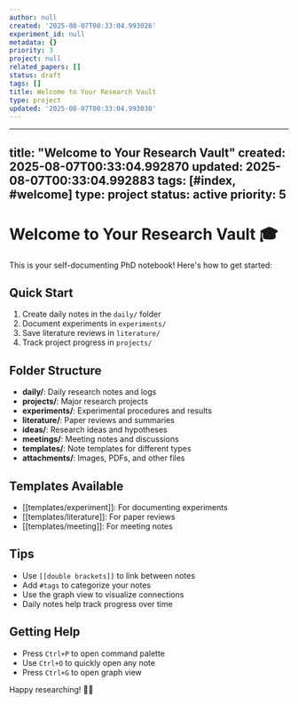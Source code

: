 ```yaml
---
author: null
created: '2025-08-07T00:33:04.993026'
experiment_id: null
metadata: {}
priority: 3
project: null
related_papers: []
status: draft
tags: []
title: Welcome to Your Research Vault
type: project
updated: '2025-08-07T00:33:04.993030'
---
```


---
title: "Welcome to Your Research Vault"
created: 2025-08-07T00:33:04.992870
updated: 2025-08-07T00:33:04.992883
tags: [#index, #welcome]
type: project
status: active
priority: 5
---

# Welcome to Your Research Vault 🎓

This is your self-documenting PhD notebook! Here's how to get started:

## Quick Start
1. Create daily notes in the `daily/` folder
2. Document experiments in `experiments/`
3. Save literature reviews in `literature/`
4. Track project progress in `projects/`

## Folder Structure
- **daily/**: Daily research notes and logs
- **projects/**: Major research projects
- **experiments/**: Experimental procedures and results
- **literature/**: Paper reviews and summaries
- **ideas/**: Research ideas and hypotheses
- **meetings/**: Meeting notes and discussions
- **templates/**: Note templates for different types
- **attachments/**: Images, PDFs, and other files

## Templates Available
- [[templates/experiment]]: For documenting experiments
- [[templates/literature]]: For paper reviews
- [[templates/meeting]]: For meeting notes

## Tips
- Use `[[double brackets]]` to link between notes
- Add `#tags` to categorize your notes
- Use the graph view to visualize connections
- Daily notes help track progress over time

## Getting Help
- Press `Ctrl+P` to open command palette
- Use `Ctrl+O` to quickly open any note
- Press `Ctrl+G` to open graph view

Happy researching! 🔬✨
